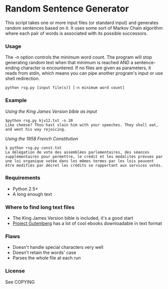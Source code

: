 # Random Sentence Generator

This script takes one or more input files (or standard input) and generates random sentences based on it.
It uses some sort of Markov Chain algorithm where each pair of words is associated with its possible successors.

### Usage
The -n option controls the minimum word count. The program will stop generating random text when that minimum is reached AND a sentence-ending character is encountered.
If no files are given as parameters, it reads from stdin, which means you can pipe another program's input or use shell redirection.
```
python rsg.py [input file(s)] [-n minimum word count]
```

### Example
*Using the King James Version bible as input*
```
$python rsg.py kjv12.txt -n 20
Like cheese? Thou hast slain him with your speeches. They shall eat, and went his way rejoicing.
```

*Using the 1958 French Constitution*
```
$ python rsg.py const.txt
La délégation de vote des assemblées parlementaires, des séances supplémentaires pour permettre, le crédit et les modalités prévues par une loi organique votée dans les mêmes termes par les lois peuvent être modifiés par décret les crédits se rapportant aux services votés.
```

### Requirements
* Python 2.5+
* A long enough text

### Where to find long text files
* The King James Version bible is included, it's a good start
* [Project Gutemberg](http://www.gutenberg.org/) has a lot of cool ebooks downloadable in text format

### Flaws
* Doesn't handle special characters very well
* Doesn't retain the words' case
* Parses the whole file at each run


### License
See COPYING
